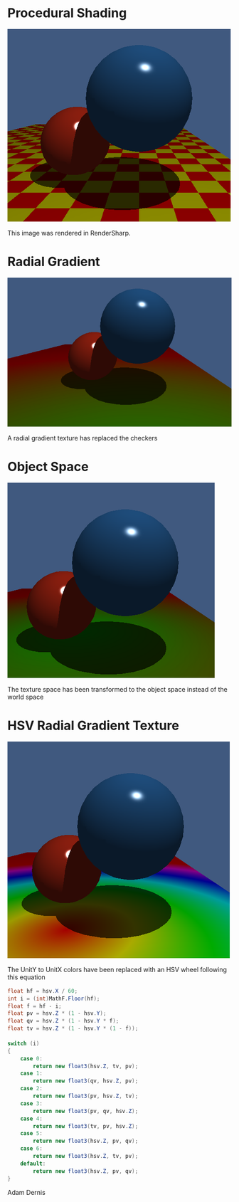 # Procedural Shading

![image](Checkers.png)

This image was rendered in RenderSharp.

# Radial Gradient

![image](RadialGradient.png)

A radial gradient texture has replaced the checkers

# Object Space

![image](ObjectSpace.png)

The texture space has been transformed to the object space instead of the world space

# HSV Radial Gradient Texture

![image](RadialHSVGradient.png)

The UnitY to UnitX colors have been replaced with an HSV wheel following this equation

```cs
float hf = hsv.X / 60;
int i = (int)MathF.Floor(hf);
float f = hf - i;
float pv = hsv.Z * (1 - hsv.Y);
float qv = hsv.Z * (1 - hsv.Y * f);
float tv = hsv.Z * (1 - hsv.Y * (1 - f));

switch (i)
{
    case 0:
        return new float3(hsv.Z, tv, pv);
    case 1:
        return new float3(qv, hsv.Z, pv);
    case 2:
        return new float3(pv, hsv.Z, tv);
    case 3:
        return new float3(pv, qv, hsv.Z);
    case 4:
        return new float3(tv, pv, hsv.Z);
    case 5:
        return new float3(hsv.Z, pv, qv);
    case 6:
        return new float3(hsv.Z, tv, pv);
    default:
        return new float3(hsv.Z, pv, qv);
}
```
Adam Dernis
